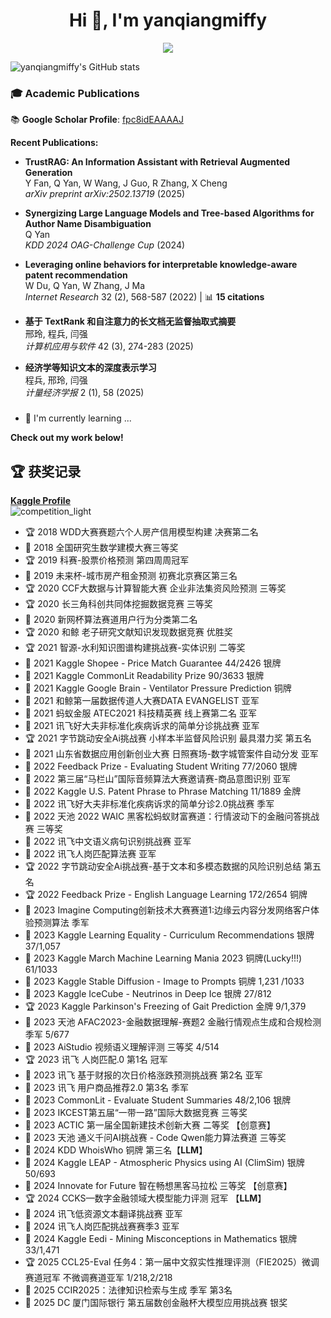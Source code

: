 <h1 align="center">Hi 👋, I'm yanqiangmiffy</h1>
<p align="center"> 
  <img src="https://profile-counter.glitch.me/yanqiangmiffy/count.svg" />
</p>

![yanqiangmiffy's GitHub stats](https://github-readme-stats.vercel.app/api?username=yanqiangmiffy&show_icons=true&theme=aura)

### 🎓 Academic Publications
📚 **Google Scholar Profile**: [fpc8idEAAAAJ](https://scholar.google.com/citations?user=fpc8idEAAAAJ&hl=en)

**Recent Publications:**
- **TrustRAG: An Information Assistant with Retrieval Augmented Generation**  
  Y Fan, Q Yan, W Wang, J Guo, R Zhang, X Cheng  
  *arXiv preprint arXiv:2502.13719* (2025)

- **Synergizing Large Language Models and Tree-based Algorithms for Author Name Disambiguation**  
  Q Yan  
  *KDD 2024 OAG-Challenge Cup* (2024)

- **Leveraging online behaviors for interpretable knowledge-aware patent recommendation**  
  W Du, Q Yan, W Zhang, J Ma  
  *Internet Research* 32 (2), 568-587 (2022) | 📊 **15 citations**

- **基于 TextRank 和自注意力的长文档无监督抽取式摘要**  
  邢玲, 程兵, 闫强  
  *计算机应用与软件* 42 (3), 274-283 (2025)

- **经济学等知识文本的深度表示学习**  
  程兵, 邢玲, 闫强  
  *计量经济学报* 2 (1), 58 (2025)

###
- 🌱 I'm currently learning ...

<strong>Check out my work below!</strong>

## 🏆 获奖记录

**[Kaggle Profile](https://www.kaggle.com/quincyqiang)**  
![competition_light](https://road-to-kaggle-grandmaster.vercel.app/api/badges/quincyqiang/competition/light)

- 🏆 2018 WDD大赛赛题六个人房产信用模型构建 决赛第二名
- 🥉 2018 全国研究生数学建模大赛三等奖 
- 🏆 2019 科赛-股票价格预测 第四周周冠军
- 🥉 2019 未来杯-城市房产租金预测 初赛北京赛区第三名
- 🏆 2020 CCF大数据与计算智能大赛 企业非法集资风险预测 三等奖
- 🏆 2020 长三角科创共同体挖掘数据竞赛 三等奖
- 🥈 2020 新网杯算法赛道用户行为分类第二名
- 🏆 2020 和鲸 老子研究文献知识发现数据竞赛 优胜奖
- 🏆 2021 智源-水利知识图谱构建挑战赛-实体识别 二等奖
- 🥈 2021 Kaggle Shopee - Price Match Guarantee 44/2426 银牌
- 🥈 2021 Kaggle CommonLit Readability Prize 90/3633 银牌
- 🥉 2021 Kaggle Google Brain - Ventilator Pressure Prediction 铜牌
- 🥈 2021 和鲸第一届数据传道人大赛DATA EVANGELIST 亚军
- 🥈 2021 蚂蚁金服 ATEC2021 科技精英赛 线上赛第二名 亚军
- 🥈 2021 讯飞好大夫非标准化疾病诉求的简单分诊挑战赛 亚军
- 🏆 2021 字节跳动安全Ai挑战赛 小样本半监督风险识别 最具潜力奖 第五名
- 🥈 2021 山东省数据应用创新创业大赛 日照赛场-数字城管案件自动分发 亚军
- 🥈 2022 Feedback Prize - Evaluating Student Writing 77/2060 银牌
- 🥈 2022 第三届“马栏山”国际音频算法大赛邀请赛-商品意图识别 亚军
- 🏅 2022 Kaggle U.S. Patent Phrase to Phrase Matching 11/1889 金牌
- 🥉 2022 讯飞好大夫非标准化疾病诉求的简单分诊2.0挑战赛 季军
- 🥉 2022 天池 2022 WAIC 黑客松蚂蚁财富赛道：行情波动下的金融问答挑战赛 三等奖
- 🥈 2022 讯飞中文语义病句识别挑战赛 亚军
- 🥈 2022 讯飞人岗匹配算法赛 亚军
- 🏆 2022 字节跳动安全Ai挑战赛-基于文本和多模态数据的风险识别总结  第五名
- 🏆 2022 Feedback Prize - English Language Learning 172/2654 铜牌
- 🥉 2023 Imagine Computing创新技术大赛赛道1:边缘云内容分发网络客户体验预测算法 季军
- 🥉 2023 Kaggle Learning Equality - Curriculum Recommendations 银牌 37/1,057 
- 🥉 2023 Kaggle March Machine Learning Mania 2023 铜牌(Lucky!!!) 61/1033
- 🥉 2023 Kaggle Stable Diffusion - Image to Prompts 铜牌 1,231 /1033 
- 🥈 2023 Kaggle IceCube - Neutrinos in Deep Ice 银牌 27/812 
- 🏆 2023 Kaggle Parkinson's Freezing of Gait Prediction 金牌 9/1,379  
- 🥉 2023 天池 AFAC2023-金融数据理解-赛题2 金融行情观点生成和合规检测 季军 5/677
- 🥉 2023 AiStudio 视频语义理解评测 三等奖	4/514
- 🏆 2023 讯飞 人岗匹配.0 第1名 冠军
- 🥈 2023 讯飞 基于财报的次日价格涨跌预测挑战赛 第2名 亚军
- 🥉 2023 讯飞 用户商品推荐2.0 第3名 季军
- 🥈 2023 CommonLit - Evaluate Student Summaries 48/2,106 银牌
- 🥉 2023 IKCEST第五届“一带一路”国际大数据竞赛 三等奖
- 🥉 2023 ACTIC 第一届全国新建技术创新大赛 二等奖 【创意赛】
- 🥉 2023 天池 通义千问AI挑战赛 - Code Qwen能力算法赛道 三等奖
- 🥉 2024 KDD WhoisWho 铜牌 第三名【**LLM**】
- 🥈 2024 Kaggle LEAP - Atmospheric Physics using AI (ClimSim) 银牌 50/693
- 🥉 2024 Innovate for Future 智在畅想黑客马拉松 三等奖 【创意赛】
- 🏆 2024 CCKS—数字金融领域大模型能力评测 冠军 【**LLM**】
- 🥈 2024 讯飞低资源文本翻译挑战赛 亚军
- 🥈 2024 讯飞人岗匹配挑战赛赛季3 亚军
- 🥈 2024 Kaggle Eedi - Mining Misconceptions in Mathematics 银牌 33/1,471
- 🏆 2025 CCL25-Eval 任务4：第一届中文叙实性推理评测（FIE2025）微调赛道冠军 不微调赛道亚军 1/218,2/218
- 🥉 2025 CCIR2025：法律知识检索与生成 季军 第3名
- 🥈 2025 DC 厦门国际银行 第五届数创金融杯大模型应用挑战赛 银奖

